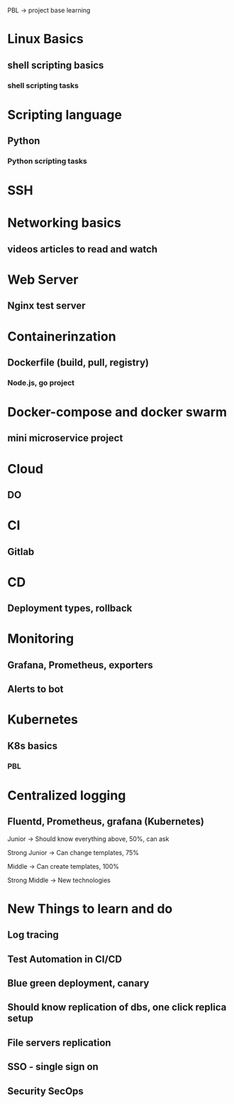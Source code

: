 PBL -> project base learning

# Linux Basics

## shell scripting basics

### shell scripting tasks


# Scripting language

## Python

### Python scripting tasks


# SSH 


# Networking basics

## videos articles to read and watch


# Web Server

## Nginx test server


# Containerinzation

## Dockerfile (build, pull, registry)

### Node.js, go project

# Docker-compose and docker swarm 

## mini microservice project

# Cloud 

## DO

# CI

## Gitlab 

# CD

## Deployment types, rollback

# Monitoring

## Grafana, Prometheus, exporters
## Alerts to bot

# Kubernetes 

## K8s basics 

### PBL

# Centralized logging

## Fluentd, Prometheus, grafana (Kubernetes)



Junior -> Should know everything above,  50%, can ask

Strong Junior -> Can change templates, 75%

Middle -> Can create templates, 100% 

Strong Middle -> New technologies



# New Things to learn and do

## Log tracing

## Test Automation in CI/CD 

## Blue green deployment, canary

## Should know replication of dbs, one click replica setup

## File servers replication

## SSO - single sign on

## Security SecOps

 